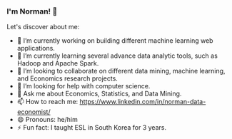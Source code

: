 ### I'm Norman! 👋

Let's discover about me:

- 🔭 I’m currently working on building different machine learning web applications.
- 🌱 I’m currently learning several advance data analytic tools, such as Hadoop and Apache Spark.
- 👯 I’m looking to collaborate on different data mining, machine learning, and Economics research projects.
- 🤔 I’m looking for help with computer science.
- 💬 Ask me about Economics, Statistics, and Data Mining.
- 📫 How to reach me: https://www.linkedin.com/in/norman-data-economist/
- 😄 Pronouns: he/him
- ⚡ Fun fact: I taught ESL in South Korea for 3 years.


